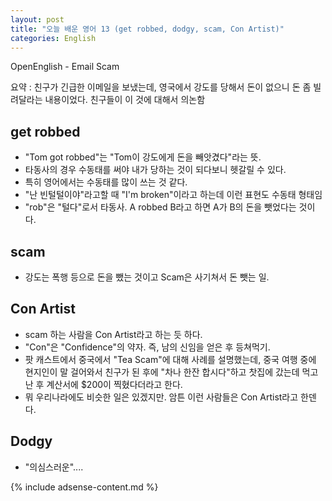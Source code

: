 ```yaml
---
layout: post
title: "오늘 배운 영어 13 (get robbed, dodgy, scam, Con Artist)"
categories: English
---
```


OpenEnglish - Email Scam

요약 : 친구가 긴급한 이메일을 보냈는데, 영국에서 강도를 당해서 돈이 없으니 돈 좀 빌려달라는 내용이었다. 친구들이 이 것에 대해서 의논함

## get robbed
- "Tom got robbed"는 "Tom이 강도에게 돈을 빼앗겼다"라는 뜻.
- 타동사의 경우 수동태를 써야 내가 당하는 것이 되다보니 헷갈릴 수 있다.
- 특히 영어에서는 수동태를 많이 쓰는 것 같다.
- "난 빈털털이야"라고할 때 "I'm broken"이라고 하는데 이런 표현도 수동태 형태임
- "rob"은 "털다"로서 타동사. A robbed B라고 하면 A가 B의 돈을 뺏었다는 것이다.

## scam
- 강도는 폭행 등으로 돈을 뺐는 것이고 Scam은 사기쳐서 돈 뺏는 일.

## Con Artist
- scam 하는 사람을 Con Artist라고 하는 듯 하다.
- "Con"은 "Confidence"의 약자. 즉, 남의 신임을 얻은 후 등쳐먹기.
- 팟 캐스트에서 중국에서 "Tea Scam"에 대해 사례를 설명했는데, 중국 여행 중에 현지인이 말 걸어와서 친구가 된 후에 "차나 한잔 합시다"하고 찻집에 갔는데 먹고난 후 계산서에 $200이 찍혔다더라고 한다.
- 뭐 우리나라에도 비슷한 일은 있겠지만. 암튼 이런 사람들은 Con Artist라고 한덴다.

## Dodgy
- "의심스러운"....

{% include adsense-content.md %}
